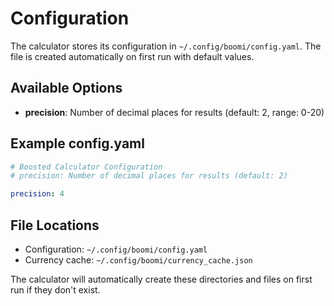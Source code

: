 # Configuration

The calculator stores its configuration in `~/.config/boomi/config.yaml`. The file is created automatically on first run with default values.

## Available Options

- **precision**: Number of decimal places for results (default: 2, range: 0-20)

## Example config.yaml

```yaml
# Boosted Calculator Configuration
# precision: Number of decimal places for results (default: 2)

precision: 4
```

## File Locations

- Configuration: `~/.config/boomi/config.yaml`
- Currency cache: `~/.config/boomi/currency_cache.json`

The calculator will automatically create these directories and files on first run if they don't exist.
